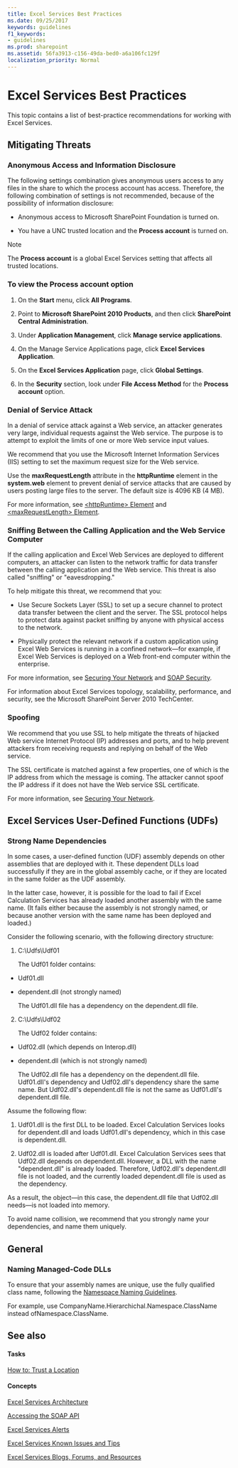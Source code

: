 ```yaml
---
title: Excel Services Best Practices
ms.date: 09/25/2017
keywords: guidelines
f1_keywords:
- guidelines
ms.prod: sharepoint
ms.assetid: 56fa3913-c156-49da-bed0-a6a106fc129f
localization_priority: Normal
---
```



# Excel Services Best Practices

This topic contains a list of best-practice recommendations for working with Excel Services.
  
    
    


## Mitigating Threats


### Anonymous Access and Information Disclosure

The following settings combination gives anonymous users access to any files in the share to which the process account has access. Therefore, the following combination of settings is not recommended, because of the possibility of information disclosure:
  
    
    

- Anonymous access to Microsoft SharePoint Foundation is turned on.
    
  
- You have a UNC trusted location and the **Process account** is turned on.
    
> [!NOTE]
> The **Process account** is a global Excel Services setting that affects all trusted locations.
  
    
    


### To view the Process account option


1. On the **Start** menu, click **All Programs**.
    
  
2. Point to **Microsoft SharePoint 2010 Products**, and then click **SharePoint Central Administration**.
    
  
3. Under **Application Management**, click **Manage service applications**.
    
  
4. On the Manage Service Applications page, click **Excel Services Application**.
    
  
5. On the **Excel Services Application** page, click **Global Settings**.
    
  
6. In the **Security** section, look under **File Access Method** for the **Process account** option.
    
  

### Denial of Service Attack

In a denial of service attack against a Web service, an attacker generates very large, individual requests against the Web service. The purpose is to attempt to exploit the limits of one or more Web service input values.
  
    
    
We recommend that you use the Microsoft Internet Information Services (IIS) setting to set the maximum request size for the Web service.
  
    
    
Use the **maxRequestLength** attribute in the **httpRuntime** element in the **system.web** element to prevent denial of service attacks that are caused by users posting large files to the server. The default size is 4096 KB (4 MB).
  
    
    
For more information, see  [\<httpRuntime\> Element](http://msdn.microsoft.com/library/e9b81350-8aaf-47cc-9843-5f7d0c59f369.aspx) and [\<maxRequestLength\> Element](http://msdn.microsoft.com/library/fd52b2c5-5014-4e6f-b869-4ea666dc83d6.aspx).
  
    
    

### Sniffing Between the Calling Application and the Web Service Computer

If the calling application and Excel Web Services are deployed to different computers, an attacker can listen to the network traffic for data transfer between the calling application and the Web service. This threat is also called "sniffing" or "eavesdropping."
  
    
    
To help mitigate this threat, we recommend that you:
  
    
    

- Use Secure Sockets Layer (SSL) to set up a secure channel to protect data transfer between the client and the server. The SSL protocol helps to protect data against packet sniffing by anyone with physical access to the network.
    
  
- Physically protect the relevant network if a custom application using Excel Web Services is running in a confined network—for example, if Excel Web Services is deployed on a Web front-end computer within the enterprise.
    
  
For more information, see  [Securing Your Network](http://msdn.microsoft.com/library/af62ece0-0dd7-4b8e-ad12-4d13f2d60816.aspx) and [SOAP Security](http://msdn.microsoft.com/library/aa912494.aspx).
  
    
    
For information about Excel Services topology, scalability, performance, and security, see the Microsoft SharePoint Server 2010 TechCenter.
  
    
    

### Spoofing

We recommend that you use SSL to help mitigate the threats of hijacked Web service Internet Protocol (IP) addresses and ports, and to help prevent attackers from receiving requests and replying on behalf of the Web service.
  
    
    
The SSL certificate is matched against a few properties, one of which is the IP address from which the message is coming. The attacker cannot spoof the IP address if it does not have the Web service SSL certificate.
  
    
    
For more information, see  [Securing Your Network](http://msdn.microsoft.com/library/af62ece0-0dd7-4b8e-ad12-4d13f2d60816.aspx).
  
    
    

## Excel Services User-Defined Functions (UDFs)


### Strong Name Dependencies

In some cases, a user-defined function (UDF) assembly depends on other assemblies that are deployed with it. These dependent DLLs load successfully if they are in the global assembly cache, or if they are located in the same folder as the UDF assembly.
  
    
    
In the latter case, however, it is possible for the load to fail if Excel Calculation Services has already loaded another assembly with the same name. (It fails either because the assembly is not strongly named, or because another version with the same name has been deployed and loaded.)
  
    
    
Consider the following scenario, with the following directory structure:
  
    
    

1. C:\\Udfs\\Udf01
    
    The Udf01 folder contains:
    
  - Udf01.dll 
    
  
  - dependent.dll (not strongly named)
    
  

    The Udf01.dll file has a dependency on the dependent.dll file.
    
  
2. C:\\Udfs\\Udf02
    
    The Udf02 folder contains:
    
  - Udf02.dll (which depends on Interop.dll)
    
  
  - dependent.dll (which is not strongly named)
    
  

    The Udf02.dll file has a dependency on the dependent.dll file. Udf01.dll's dependency and Udf02.dll's dependency share the same name. But Udf02.dll's dependent.dll file is not the same as Udf01.dll's dependent.dll file.
    
  
Assume the following flow:
  
    
    

1. Udf01.dll is the first DLL to be loaded. Excel Calculation Services looks for dependent.dll and loads Udf01.dll's dependency, which in this case is dependent.dll. 
    
  
2. Udf02.dll is loaded after Udf01.dll. Excel Calculation Services sees that Udf02.dll depends on dependent.dll. However, a DLL with the name "dependent.dll" is already loaded. Therefore, Udf02.dll's dependent.dll file is not loaded, and the currently loaded dependent.dll file is used as the dependency.
    
  
As a result, the object—in this case, the dependent.dll file that Udf02.dll needs—is not loaded into memory.
  
    
    
To avoid name collision, we recommend that you strongly name your dependencies, and name them uniquely.
  
    
    

## General


### Naming Managed-Code DLLs

To ensure that your assembly names are unique, use the fully qualified class name, following the  [Namespace Naming Guidelines](http://msdn.microsoft.com/library/c08bc0d8-9b3a-4564-9af6-71699f62e00d.aspx).
  
    
    
For example, use CompanyName.Hierarchichal.Namespace.ClassName instead ofNamespace.ClassName. 
  
    
    

## See also


#### Tasks


  
    
    
 [How to: Trust a Location](how-to-trust-a-location.md)
#### Concepts


  
    
    
 [Excel Services Architecture](excel-services-architecture.md)
  
    
    
 [Accessing the SOAP API](accessing-the-soap-api.md)
  
    
    
 [Excel Services Alerts](excel-services-alerts.md)
  
    
    
 [Excel Services Known Issues and Tips](excel-services-known-issues-and-tips.md)
  
    
    
 [Excel Services Blogs, Forums, and Resources](excel-services-blogs-forums-and-resources.md)
